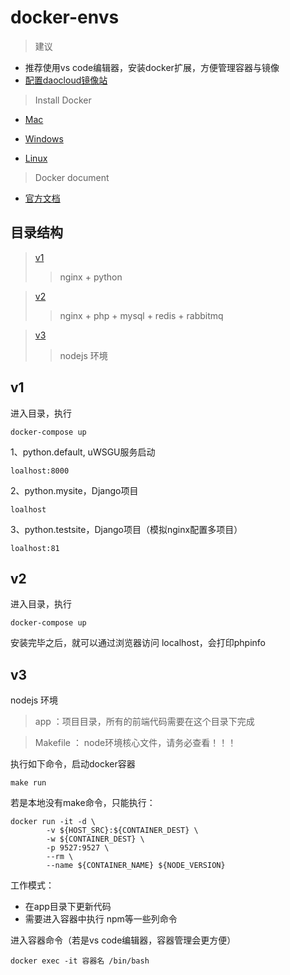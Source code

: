 # docker-envs

> 建议

- 推荐使用vs code编辑器，安装docker扩展，方便管理容器与镜像
- [配置daocloud镜像站](https://www.daocloud.io/mirror)

> Install Docker

- [Mac](https://hub.docker.com/editions/community/docker-ce-desktop-mac)

- [Windows](https://hub.docker.com/editions/community/docker-ce-desktop-windows)

- [Linux](https://docs.docker.com/install/linux/docker-ce/centos/)

> Docker document

- [官方文档](https://docs.docker.com/install/linux/docker-ce/centos/)


## 目录结构

> [v1](#v1)
>> nginx + python

> [v2](#v2)
>> nginx + php + mysql + redis + rabbitmq

> [v3](#v3)
>> nodejs 环境


## <span id='v1'>v1</span>

进入目录，执行
```
docker-compose up
````
1、python.default, uWSGU服务启动
```
loalhost:8000
````
2、python.mysite，Django项目
```
loalhost
````
3、python.testsite，Django项目（模拟nginx配置多项目）
```
loalhost:81
````

## <span id='v2'>v2<span>

进入目录，执行
```
docker-compose up
````
安装完毕之后，就可以通过浏览器访问 localhost，会打印phpinfo


## <span id='v3'>v3</span>
nodejs 环境

> app ：项目目录，所有的前端代码需要在这个目录下完成

> Makefile ： node环境核心文件，请务必查看！！！

执行如下命令，启动docker容器
```
make run
```
若是本地没有make命令，只能执行：
```
docker run -it -d \
		-v ${HOST_SRC}:${CONTAINER_DEST} \
		-w ${CONTAINER_DEST} \
		-p 9527:9527 \
		--rm \
		--name ${CONTAINER_NAME} ${NODE_VERSION}
```

工作模式：
- 在app目录下更新代码
- 需要进入容器中执行 npm等一些列命令

进入容器命令（若是vs code编辑器，容器管理会更方便）
```
docker exec -it 容器名 /bin/bash
```